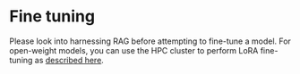 # Fine tuning

Please look into harnessing RAG before attempting to fine-tune a model. For open-weight models, you can use the HPC cluster to perform LoRA fine-tuning as [described here](../../hpc/08_ml_ai_hpc/08_llm_fine_tuning.md).
